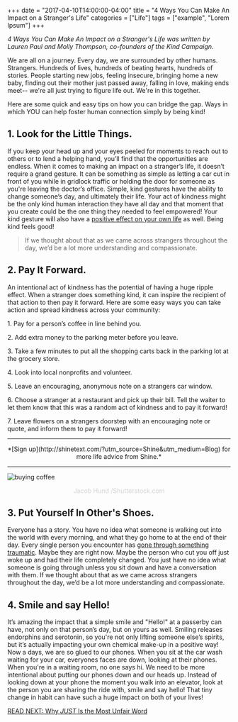 +++
  date = "2017-04-10T14:00:00-04:00"
  title = "4 Ways You Can Make An Impact on a Stranger's Life"
  categories = ["Life"]
  tags = ["example", "Lorem Ipsum"]
+++



*4 Ways You Can Make An Impact on a Stranger's Life was written by Lauren Paul and Molly Thompson, co-founders of the Kind Campaign.*

<span class="dropcap">W</span>e are all on a journey. Every day, we are surrounded by other humans. Strangers. Hundreds of lives, hundreds of beating hearts, hundreds of stories. People starting new jobs, feeling insecure, bringing home a new baby, finding out their mother just passed away, falling in love, making ends meet-- we're all just trying to figure life out. We're in this together. 

Here are some quick and easy tips on how you can bridge the gap. Ways in which YOU can help foster human connection simply by being kind!

## 1. Look for the Little Things. 
If you keep your head up and your eyes peeled for moments to reach out to others or to lend a helping hand, you’ll find that the opportunities are endless. When it comes to making an impact on a stranger’s life, it doesn’t require a grand gesture. It can be something as simple as letting a car cut in front of you while in gridlock traffic or holding the door for someone as you're leaving the doctor’s office. Simple, kind gestures have the ability to change someone’s day, and ultimately their life. Your act of kindness might be the only kind human interaction they have all day and that moment that you create could be the one thing they needed to feel empowered! Your kind gesture will also have a [positive effect on your own life](http://advice.shinetext.com/articles/how-to-channel-your-passion-into-positive-change/?utm_source=Shine&utm_medium=Blog) as well. Being kind feels good!


> If we thought about that as we came across strangers throughout the day, we’d be a lot more understanding and compassionate.

## 2. Pay It Forward. 

An intentional act of kindness has the potential of having a huge ripple effect. When a stranger does something kind, it can inspire the recipient of that action to then pay it forward. Here are some easy ways you can take action and spread kindness across your community:

<p>1. Pay for a person’s coffee in line behind you.</p>

<p>2. Add extra money to the parking meter before you leave. </p>

<p>3. Take a few minutes to put all the shopping carts back in the parking lot at the grocery store. </p>

<p>4. Look into local nonprofits and volunteer.</p>

<p>5. Leave an encouraging, anonymous note on a strangers car window.</p>

<p>6. Choose a stranger at a restaurant and pick up their bill. Tell the waiter to let them know that this was a random act of kindness and to pay it forward!</p>

<p>7. Leave flowers on a strangers doorstep with an encouraging note or quote, and inform them to pay it forward!</p>

---

<center>*[Sign up](http://shinetext.com/?utm_source=Shine&utm_medium=Blog) for more life advice from Shine.* </center>

---

![buying coffee](//images.contentful.com/awpxl2koull4/2YvYZkH6rKEIYSemwOugkc/e66d2ca07a4c437358da721886d3da91/buying_coffee.jpg)<center><font color="#D3D3D3">Jacob Hund /Shutterstock.com</font></center>


## 3. Put Yourself In Other's Shoes. 

Everyone has a story. You have no idea what someone is walking out into the world with every morning, and what they go home to at the end of their day. Every single person you encounter has [gone through something traumatic](http://advice.shinetext.com/articles/4-things-to-tell-yourself-in-tough-moments/?utm_source=Shine&utm_medium=Blog). Maybe they are right now. Maybe the person who cut you off just woke up and had their life completely changed. You just have no idea what someone is going through unless you sit down and have a conversation with them. If we thought about that as we came across strangers throughout the day, we’d be a lot more understanding and compassionate. 

## 4. Smile and say Hello!

It’s amazing the impact that a simple smile and "Hello!" at a passerby can have, not only on that person’s day, but on yours as well. Smiling releases endorphins and serotonin, so you're not only lifting someone else’s spirits, but it’s actually impacting your own chemical make-up in a positive way! Now a days, we are so glued to our phones. When you sit at the car wash waiting for your car, everyones faces are down, looking at their phones. When you're in a waiting room, no one says hi. We need to be more intentional about putting our phones down and our heads up. Instead of looking down at your phone the moment you walk into an elevator, look at the person you are sharing the ride with, smile and say hello! That tiny change in habit can have such a huge impact on both of your lives!

[READ NEXT: Why *JUST* Is the Most Unfair Word
](http://advice.shinetext.com/articles/why-just-is-the-most-unfair-word/)

<div class="pubexchange_module" id="pubexchange_below_content" data-pubexchange-module-id="2323"></div>

<script>(function(w, d, s, id) {
  w.PUBX=w.PUBX || {pub: "shine_text", discover: false, lazy: true};
  var js, pjs = d.getElementsByTagName(s)[0];
  if (d.getElementById(id)) return;
  js = d.createElement(s); js.id = id; js.async = true;
  js.src = "//main.pubexchange.com/loader.min.js";
  pjs.parentNode.insertBefore(js, pjs);
}(window, document, "script", "pubexchange-jssdk"));</script>
